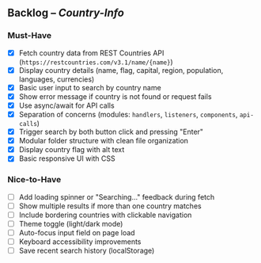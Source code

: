 ##  Backlog – *Country-Info*

###  Must-Have
- [x] Fetch country data from REST Countries API (`https://restcountries.com/v3.1/name/{name}`)
- [x] Display country details (name, flag, capital, region, population, languages, currencies)
- [x] Basic user input to search by country name
- [x] Show error message if country is not found or request fails
- [x] Use async/await for API calls
- [x] Separation of concerns (modules: `handlers`, `listeners`, `components`, `api-calls`)
- [x] Trigger search by both button click and pressing "Enter"
- [x] Modular folder structure with clean file organization
- [x] Display country flag with alt text
- [x] Basic responsive UI with CSS

###  Nice-to-Have
- [ ] Add loading spinner or "Searching..." feedback during fetch
- [ ] Show multiple results if more than one country matches
- [ ] Include bordering countries with clickable navigation
- [ ] Theme toggle (light/dark mode)
- [ ] Auto-focus input field on page load
- [ ] Keyboard accessibility improvements
- [ ] Save recent search history (localStorage)